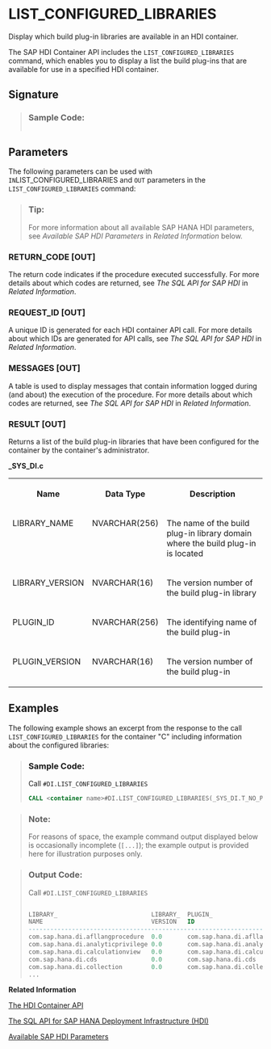 <!-- loioc55fb25569fa4c019370632da3b46f74 -->

# LIST\_CONFIGURED\_LIBRARIES

Display which build plug-in libraries are available in an HDI container.



The SAP HDI Container API includes the `LIST_CONFIGURED_LIBRARIES` command, which enables you to display a list the build plug-ins that are available for use in a specified HDI container.



<a name="loioc55fb25569fa4c019370632da3b46f74__section_ylt_tjw_f2b"/>

## Signature

> ### Sample Code:  
> ```sql
> 
> ```



<a name="loioc55fb25569fa4c019370632da3b46f74__section_gg2_zfw_f2b"/>

## Parameters

The following parameters can be used with `IN`LIST\_CONFIGURED\_LIBRARIES and `OUT` parameters in the `LIST_CONFIGURED_LIBRARIES` command:

> ### Tip:  
> For more information about all available SAP HANA HDI parameters, see *Available SAP HDI Parameters* in *Related Information* below.



### RETURN\_CODE \[OUT\]

The return code indicates if the procedure executed successfully. For more details about which codes are returned, see *The SQL API for SAP HDI* in *Related Information*.



### REQUEST\_ID \[OUT\]

A unique ID is generated for each HDI container API call. For more details about which IDs are generated for API calls, see *The SQL API for SAP HDI* in *Related Information*.



### MESSAGES \[OUT\]

A table is used to display messages that contain information logged during \(and about\) the execution of the procedure. For more details about which codes are returned, see *The SQL API for SAP HDI* in *Related Information*.



### RESULT \[OUT\]

Returns a list of the build plug-in libraries that have been configured for the container by the container's administrator.

**\_SYS\_DI.c**


<table>
<tr>
<th valign="top">

Name

</th>
<th valign="top">

Data Type

</th>
<th valign="top">

Description

</th>
</tr>
<tr>
<td valign="top">

LIBRARY\_NAME

</td>
<td valign="top">

NVARCHAR\(256\)

</td>
<td valign="top">

The name of the build plug-in library domain where the build plug-in is located

</td>
</tr>
<tr>
<td valign="top">

LIBRARY\_VERSION

</td>
<td valign="top">

NVARCHAR\(16\)

</td>
<td valign="top">

The version number of the build plug-in library

</td>
</tr>
<tr>
<td valign="top">

PLUGIN\_ID

</td>
<td valign="top">

NVARCHAR\(256\)

</td>
<td valign="top">

The identifying name of the build plug-in

</td>
</tr>
<tr>
<td valign="top">

PLUGIN\_VERSION

</td>
<td valign="top">

NVARCHAR\(16\)

</td>
<td valign="top">

The version number of the build plug-in

</td>
</tr>
</table>



<a name="loioc55fb25569fa4c019370632da3b46f74__section_ozt_kyj_dfb"/>

## Examples

The following example shows an excerpt from the response to the call `LIST_CONFIGURED_LIBRARIES` for the container "C" including information about the configured libraries:

> ### Sample Code:  
> Call `#DI.LIST_CONFIGURED_LIBRARIES`
> 
> ```sql
> CALL <container name>#DI.LIST_CONFIGURED_LIBRARIES(_SYS_DI.T_NO_PARAMETERS, ?, ?, ?, ?);
> ```

> ### Note:  
> For reasons of space, the example command output displayed below is occasionally incomplete \(`[...]`\); the example output is provided here for illustration purposes only.

> ### Output Code:  
> Call `#DI.LIST_CONFIGURED_LIBRARIES` 
> 
> ```sql
> 
> LIBRARY_                          LIBRARY_  PLUGIN_                            PLUGIN_
> NAME                              VERSION   ID                                 VERSION
> ---------------------------------------------------------------------------------------
> com.sap.hana.di.afllangprocedure  0.0       com.sap.hana.di.afllangprocedure   2.0.30.0
> com.sap.hana.di.analyticprivilege 0.0       com.sap.hana.di.analyticprivilege  2.0.30.0
> com.sap.hana.di.calculationview   0.0       com.sap.hana.di.calculationview    2.0.30.0
> com.sap.hana.di.cds               0.0       com.sap.hana.di.cds                2.0.30.0
> com.sap.hana.di.collection        0.0       com.sap.hana.di.collection         2.0.30.0
> ...
> ```

**Related Information**  


[The HDI Container API](the-hdi-container-api-40ba784.md "Maintain HDI containers and container content using the HDI container API.")

[The SQL API for SAP HANA Deployment Infrastructure \(HDI\)](../the-sql-api-for-sap-hana-deployment-infrastructure-hdi-035dbbe.md "An SQL application programming interface (API) is available to help maintain the SAP HANA Deployment Infrastructure (HDI).")

[Available SAP HDI Parameters](https://help.sap.com/docs/HANA_CLOUD_DATABASE/c2cc2e43458d4abda6788049c58143dc/e2d3e543067e4f3282bf6dbf880c6b2d.html?version=2023_3_QRC#available-sap-hdi-parameters)

